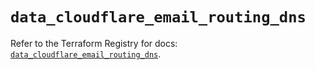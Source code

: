 # `data_cloudflare_email_routing_dns`

Refer to the Terraform Registry for docs: [`data_cloudflare_email_routing_dns`](https://registry.terraform.io/providers/cloudflare/cloudflare/5.8.2/docs/data-sources/email_routing_dns).
